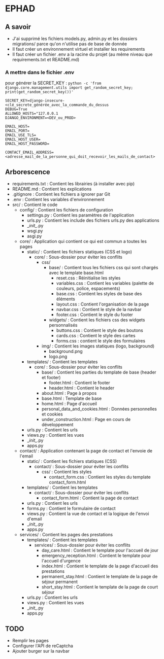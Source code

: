 # EPHAD

## A savoir
- J'ai supprimé les fichiers models.py, admin.py et les dossiers migrations/ parce qu'on n'utilise pas de base de donnée
- Il faut créer un environnement virtuel et installer les requirements
- Il faut créer un fichier .env a la racine du projet (au même niveau que requirements.txt et README.md)

### A mettre dans le fichier .env
pour générer la SECRET_KEY :
`python -c 'from django.core.management.utils import get_random_secret_key; print(get_random_secret_key())'`
```
SECRET_KEY=django-insecure-<clé_secrete_générée_avec_la_commande_du_dessus
DEBUG=True
ALLOWED_HOSTS="127.0.0.1
DJANGO_ENVIRONMENT=<DEV_ou_PROD>

EMAIL_HOST=
EMAIL_PORT=
EMAIL_USE_TLS=
EMAIL_HOST_USER=
EMAIL_HOST_PASSWORD=

CONTACT_EMAIL_ADDRESS=<adresse_mail_de_la_personne_qui_doit_recevoir_les_mails_de_contact>
```


## Arborescence
- requirements.txt : Contient les librairies (à installer avec pip)
- README.md : Contient les explications
- .gitignore : Contient les fichiers a ignorer par Git
- .env : Contient les variables d'environnement
- src/ : Contient le code
  - config/ : Contient les fichiers de configuration
    - settings.py : Contient les paramètres de l'application
    - urls.py : Contient les include des fichiers urls.py des applications
    - \__init\__.py
    - wsgi.py
    - asgi.py
  - core/ : Application qui contient ce qui est commun a toutes les pages
    - static/ : Contient les fichiers statiques (CSS et logo)
      - core/ : Sous-dossier pour éviter les conflits
        - css/
          - base/ : Contient tous les fichiers css qui sont chargés avec le template base.html
            - reset.css : Réinitialise les styles
            - variables.css : Contient les variables (palette de couleurs, police, espacements)
            - base.css : Contient les styles de base des éléments
            - layout.css : Contient l'organisation de la page
            - navbar.css : Contient le style de la navbar
            - footer.css : Contient le style du footer
          - widgets/ : Contient les fichiers css des widgets personnalisés
            - buttons.css : Contient le style des boutons
            - cards.css : Contient le style des cartes 
            - forms.css : contient le style des formulaires
        - img/ : Contient les images statiques (logo, background)
          - background.png
          - logo.png
    - templates/ : Contient les templates
      - core/ : Sous-dossier pour éviter les conflits
        - base/ : Contient les parties du template de base (header et footer)
          - footer.html : Contient le footer
          - header.html : Contient le header
        - about.html : Page à propos
        - base.html : Template de base
        - home.html : Page d'accueil
        - personal_data_and_cookies.html : Données personnelles et cookies
        - under_construction.html : Page en cours de développement
    - urls.py : Contient les urls
    - views.py : Contient les vues
    - \__init\__.py
    - apps.py
  - contact/ : Application contenant la page de contact et l'envoie de l'email
    - static/ : Contient les fichiers statiques (CSS)
      - contact/ : Sous-dossier pour éviter les conflits
        - css/ : Contient les styles
          - contact_form.css : Contient les styles du template contact_form.html
    - templates/ : Contient les templates
      - contact/ : Sous-dossier pour éviter les conflits
        - contact_form.html : Contient la page de contact
    - urls.py : Contient les urls
    - forms.py : Contient le formulaire de contact
    - views.py : Contient la vue de contact et la logique de l'envoi d'email
    - \__init\__.py
    - apps.py
  - services/ : Contient les pages des prestations
    - templates/ : Contient les templates
      - services/ : Sous-dossier pour éviter les conflits
        - day_care.html : Contient le template pour l'accueil de jour
        - emergency_reception.html : Contient le template pour l'accueil d'urgence
        - index.html : Contient le template de la page d'accueil des prestations
        - permanent_stay.html : Contient le template de la page de séjour permanent
        - short_stay.html : Contient le template de la page de court séjour
    - urls.py : Contient les urls
    - views.py : Contient les vues
    - \__init\__.py
    - apps.py



## TODO
- Remplir les pages
- Configurer l'API de reCaptcha
- Ajouter burger sur la navbar
